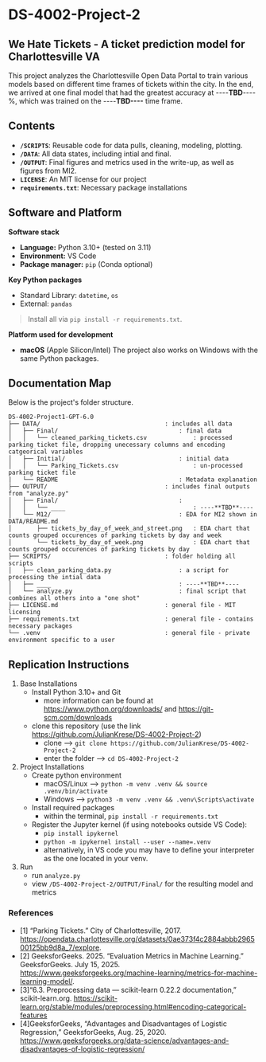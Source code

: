 # DS-4002-Project-2
## We Hate Tickets - A ticket prediction model for Charlottesville VA
This project analyzes the Charlottesville Open Data Portal to train various models based on different time frames of tickets within the city. In the end, we arrived at one final model that had the greatest accuracy at ----**TBD**----%, which was trained on the ----****TBD**----** time frame.

## Contents
* **`/SCRIPTS`**: Reusable code for data pulls, cleaning, modeling, plotting.
* **`/DATA`**: All data states, including intial and final.
* **`/OUTPUT`**: Final figures and metrics used in the write-up, as well as figures from MI2.
* **`LICENSE`**: An MIT license for our project
* **`requirements.txt`**: Necessary package installations

## Software and Platform
**Software stack**

* **Language:** Python 3.10+ (tested on 3.11)
* **Environment:** VS Code
* **Package manager:** `pip` (Conda optional)

**Key Python packages**

* Standard Library: `datetime`, `os`
* External: `pandas`

> Install all via `pip install -r requirements.txt`.

**Platform used for development**

* **macOS** (Apple Silicon/Intel)
  The project also works on Windows with the same Python packages.

## Documentation Map
Below is the project's folder structure.

```
DS-4002-Project1-GPT-6.0
├── DATA/                                   : includes all data
│   ├── Final/                                  : final data
│   │   └── cleaned_parking_tickets.csv             : processed parking ticket file, dropping unecessary columns and encoding catgeorical variables
│   ├── Initial/                                : initial data
│   │   └── Parking_Tickets.csv                     : un-processed parking ticket file
|   └── README                                  : Metadata explanation
├── OUTPUT/                                 : includes final outputs from "analyze.py"
│   ├── Final/                                  :
│   │   └── ____                                    : ----**TBD**----
│   └── M12/                                    : EDA for MI2 shown in DATA/README.md
│       ├── tickets_by_day_of_week_and_street.png   : EDA chart that counts grouped occurences of parking tickets by day and week
│       └── tickets_by_day_of_week.png              : EDA chart that counts grouped occurences of parking tickets by day
├── SCRIPTS/                                : folder holding all scripts
│   ├── clean_parking_data.py                   : a script for processing the intial data
│   ├── ____                                    : ----**TBD**----
│   └── analyze.py                              : final script that combines all others into a "one shot"
├── LICENSE.md                              : general file - MIT licensing
├── requirements.txt                        : general file - contains necessary packages
└── .venv                                   : general file - private environment specific to a user
```

## Replication Instructions
1) Base Installations
    - Install Python 3.10+ and Git
        - more information can be found at https://www.python.org/downloads/ and https://git-scm.com/downloads
    - clone this repository (use the link https://github.com/JulianKrese/DS-4002-Project-2)
        - clone --> `git clone https://github.com/JulianKrese/DS-4002-Project-2`
        - enter the folder --> `cd DS-4002-Project-2`
2) Project Installations
    - Create python environment
        - macOS/Linux --> `python -m venv .venv && source .venv/bin/activate`
        - Windows --> `python3 -m venv .venv && .venv\Scripts\activate`
    - Install required packages
        - within the terminal, `pip install -r requirements.txt`
    - Register the Jupyter kernel (if using notebooks outside VS Code):
        - `pip install ipykernel`
        - `python -m ipykernel install --user --name=.venv`
        - alternatively, in VS code you may have to define your interpreter as the one located in your venv. 
3) Run
    - run `analyze.py`
    - view `/DS-4002-Project-2/OUTPUT/Final/` for the resulting model and metrics

### References
- [1] “Parking Tickets.” City of Charlottesville, 2017. https://opendata.charlottesville.org/datasets/0ae373f4c2884abbb296500125bb9d8a_7/explore. 
- [2] GeeksforGeeks. 2025. “Evaluation Metrics in Machine Learning.” GeeksforGeeks. July 15, 2025. https://www.geeksforgeeks.org/machine-learning/metrics-for-machine-learning-model/.
- [3]“6.3. Preprocessing data — scikit-learn 0.22.2 documentation,” scikit-learn.org. https://scikit-learn.org/stable/modules/preprocessing.html#encoding-categorical-features
- [4]GeeksforGeeks, “Advantages and Disadvantages of Logistic Regression,” GeeksforGeeks, Aug. 25, 2020. https://www.geeksforgeeks.org/data-science/advantages-and-disadvantages-of-logistic-regression/
